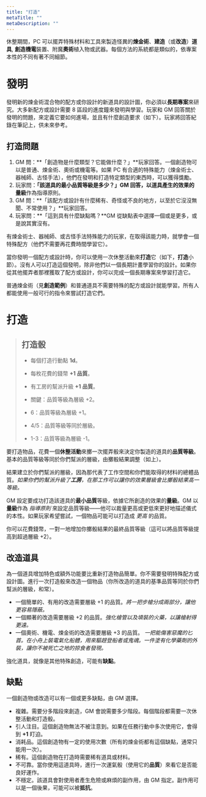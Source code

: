 ```yaml
---
title: "打造"
metaTitle: ""
metaDescription: ""
---
```


休整期間，PC 可以<span class="game-term">擺弄</span>特殊材料和工具來製造怪異的**煉金術**、**建造**（或**改造**）**道具**, **創造機電**裝置、附魔**奧術**植入物或武器。每個方法的系統都是類似的，依專案本性的不同有著不同細節。

# 發明

發明新的煉金術混合物的配方或你設計的新道具的設計圖，你必須以**長期專案**來<span class="game-term">研究</span>。大多新配方或設計需要 8 區段的進度鐘來發明與學習。玩家和 GM 回答關於發明的問題，來定義它要如何進場，並且有什麼創造要求（如下）。玩家將回答紀錄在筆記上，供未來參考。

## 打造問題

1. GM 問：**「創造物是什麼類型？它能做什麼？」**玩家回答。一個創造物可以是普通、煉金術、奧術或機電等。如果 PC 有合適的特殊能力（<span class="game-term">煉金術士</span>、<span class="game-term">器械師</span>、<span class="game-term">古怪手法</span>），他們在發明和打造特定類型的東西時，可以獲得獎勵。
2. 玩家問：**「該道具的最小品質等級是多少？」**GM 回答，以道具產生的效果的**量級**作為指導原則。
3. GM 問：**「該配方或設計有什麼稀有、奇怪或不良的地方，以至於它沒沒無聞、不常使用？」**玩家回答。
4. 玩家問：**「這到具有什麼缺點嗎？**GM 從缺點表中選擇一個或是更多，或是說其實沒有。

有<span class="game-term">煉金術士</span>、<span class="game-term">器械師</span>、或<span class="game-term">古怪手法</span>特殊能力的玩家，在取得該能力時，就學會一個特殊配方（他們不需要再花費時間學習它）。

當你發明一個配方或設計時，你可以使用一次休整活動來**打造**它（如下，**打造**小節）。沒有人可以打造這個發明，除非他們以一個長期計畫學習你的設計。如果你從其他擺弄者那裡獲取了配方或設計，你可以完成一個長期專案來學習打造它。

普通煉金術（見**創造範例**）和普通道具不需要特殊的配方或設計就能學習。所有人都能使用一般可行的指令來嘗試打造它們。

# 打造

> ## 打造骰
> 
> * 每個<span class="game-term">打造</span>行動點 **1d**。
> * 每枚花費的<span class="game-term">錢幣</span> **+1 品質**。
> * 有<span class="game-term">工房</span>的幫派升級 **+1 品質**。
>
> * <span class="game-term">關鍵：</span>品質等級為層級 +2。
> * <span class="game-term">6：</span>品質等級為層級 +1。
> * <span class="game-term">4/5：</span>品質等級等同於層級。
> * <span class="game-term">1-3：</span>品質等級為層級 -1。

要打造物品，花費一個**休整活動**來擲一次<span class="game-term">擺弄</span>骰來決定你製造的道具的**品質等級**。基本的品質等級等同於你們幫派的層級，由擲骰結果調整（如上）。

結果建立於你們幫派的層級，因為那代表了工作空間和你們能取得的材料的總體品質。_如果你們的幫派升級了**工房**，在那工作可以讓你的效果層級會比擲骰結果高一等級。_

GM 設定要成功打造該道具的**最小品質**等級，依據它所創造的效果的**量級**。GM 以**量級**作為 _指導原則_ 來設定品質等級——他可以裁量更高或更低來更好地描述儀式的本性。如果玩家希望嘗試，一個物品可能可以打造成 _更高_ 的品質。

你可以花費<span class="game-term">錢幣</span>，一對一地增加你擲骰結果的最終品質等級（這可以將品質等級提高到超過層級 +2）。

## 改造道具

為一個道具增加特色或額外功能要比重新打造物品簡單。你不需要發明特殊配方或設計圖。進行一次打造骰來改造一個物品（你所改造的道具的基準品質等同於你們幫派的層級，和常）。

* 一個簡單的、有用的改造需要層級 +1 的品質。_將一把步槍分成兩部分，讓他更容易隱蔽。_
* 一個顯著的改造需要層級 +2 的品質。_強化槍管以及填裝的火藥，以讓槍射得更遠。_
* 一個奧術、機電、煉金術的改造需要層級 +3 的品質。 _一把能傷害惡魔的匕首。在小舟上裝電氣化船體，用來驅趕登船者或鬼魂。一件塗有化學藥劑的外裝，讓你不被死亡之地的掠食者發現。_

強化道具，就像是其他特殊創造，可能有**缺點**。

## 缺點

一個創造物或改造可以有一個或更多缺點，由 GM 選擇。

* <span class="game-term">複雜。</span>需要分多階段來創造，GM 會說需要多少階段。每個階段都需要一次休整活動和打造骰。
* <span class="game-term">引人注目。</span>這個創造物無法不被注意到。如果在任務行動中多次使用它，會得到 <strong>+1</strong> <span class="game-term">盯迫</span>。
* <span class="game-term">消耗品。</span>這個創造物有一定的使用次數（所有的煉金術都有這個缺點，通常只能用一次）。
* <span class="game-term">稀有。</span>這個創造物在打造時需要稀有道具或材料。
* <span class="game-term">不可靠。</span>當你使用這道具時，進行一次運氣骰（使用它的<strong>品質</strong>）來看它是否能良好運作。
* <span class="game-term">不穩定。</span>該道具會對使用者產生危險或麻煩的副作用，由 GM 指定。副作用可以是一個後果，可能可以被**抵抗**。